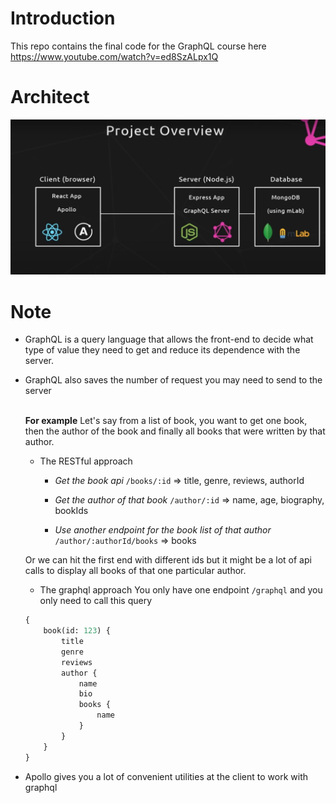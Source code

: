 # Introduction
This repo contains the final code for the GraphQL course here https://www.youtube.com/watch?v=ed8SzALpx1Q

# Architect

![architect-image](./architect.png)

# Note
- GraphQL is a query language that allows the front-end to decide what type of value they need to get and reduce its dependence with the server.
- GraphQL also saves the number of request you may need to send to the server
    <br />
    <br />

    **For example**
    Let's say from a list of book, you want to get one book, then the author of the book and finally all books that were written by that author.
    - The RESTful approach
        - *Get the book api* `/books/:id` => title, genre, reviews, authorId

        - *Get the author of that book* `/author/:id` => name, age, biography, bookIds

        - *Use another endpoint for the book list of that author* `/author/:authorId/books` => books

    Or we can hit the first end with different ids but it might be a lot of api calls to display all books of that one particular author.

    - The graphql approach
    You only have one endpoint `/graphql` and you only need to call this query
    ```graphql
    {
        book(id: 123) {
            title
            genre
            reviews
            author {
                name
                bio
                books {
                    name
                }
            }
        }
    }
    ```

- Apollo gives you a lot of convenient utilities at the client to work with graphql